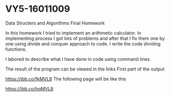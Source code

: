 # VY5-16011009
 Data Structers and Algorithms Final Homework

 In this homework I tried to implement an arithmetic calculator.
In implementing process I got lots of problems and after that I fix them one by one using
divide and conquer approach to code. I write the code dividing functions.

 I labored to describe what I have done in code using command lines.
 
 The result of the program can be viewed in the links 
 First part of the output 
 
  https://ibb.co/fkMVL8
 The following page will be like this
 
  https://ibb.co/hqMVL8
